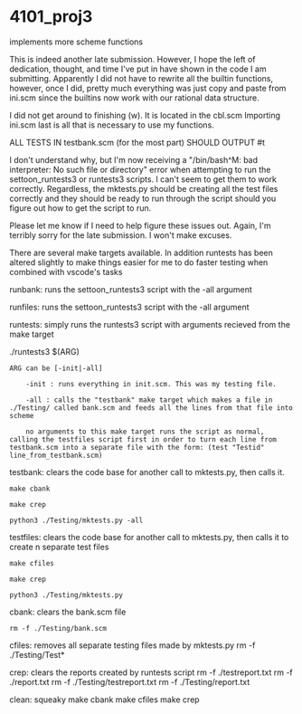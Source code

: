 # 4101_proj3
implements more scheme functions


This is indeed another late submission. However, I hope the left of dedication, thought, and time I've put in have shown in the code I am submitting.
Apparently I did not have to rewrite all the builtin functions, however, once I did, pretty much everything was just copy and paste from ini.scm since the builtins now work with our rational data structure.


I did not get around to finishing (w). It is located in the cbl.scm
Importing ini.scm last is all that is necessary to use my functions.


ALL TESTS IN testbank.scm (for the most part) SHOULD OUTPUT #t


I don't understand why, but I'm now receiving a "/bin/bash^M: bad interpreter: No such file or directory" error when attempting to run the settoon_runtests3 or runtests3 scripts. I can't seem to get them to work correctly. Regardless, the mktests.py should be creating all the test files correctly and they should be ready to run through the script should you figure out how to get the script to run.


Please let me know if I need to help figure these issues out. Again, I'm terribly sorry for the late submission. I won't make excuses.


There are several make targets available. In addition runtests has been altered slightly to make things easier for me to do faster testing when combined with vscode's tasks



runbank: runs the settoon_runtests3 script with the -all argument


runfiles: runs the settoon_runtests3 script with the -all argument


runtests: simply runs the runtests3 script with arguments recieved from the make target


./runtests3 $(ARG)

	ARG can be [-init|-all]

		-init : runs everything in init.scm. This was my testing file.

		-all : calls the "testbank" make target which makes a file in ./Testing/ called bank.scm and feeds all the lines from that file into scheme

		no arguments to this make target runs the script as normal, calling the testfiles script first in order to turn each line from testbank.scm into a separate file with the form: (test "Testid" line_from_testbank.scm)



testbank: clears the code base for another call to mktests.py, then calls it.

	make cbank

	make crep

	python3 ./Testing/mktests.py -all


testfiles: clears the code base for another call to mktests.py, then calls it to create n separate test files

	make cfiles
	
	make crep

	python3 ./Testing/mktests.py


cbank: clears the bank.scm file

	rm -f ./Testing/bank.scm


cfiles: removes all separate testing files made by mktests.py
	rm -f ./Testing/Test*


crep: clears the reports created by runtests script
	rm -f ./testreport.txt
	rm -f ./report.txt
	rm -f ./Testing/testreport.txt
	rm -f ./Testing/report.txt


clean: squeaky
	make cbank
	make cfiles
	make crep